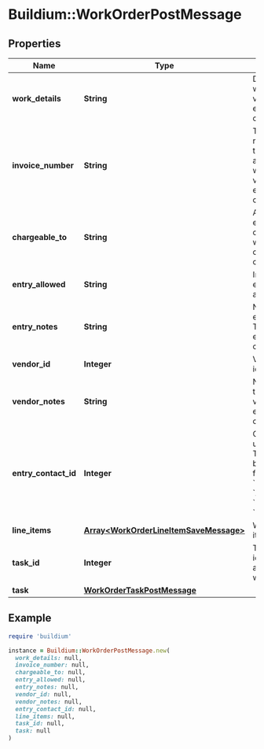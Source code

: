 # Buildium::WorkOrderPostMessage

## Properties

| Name | Type | Description | Notes |
| ---- | ---- | ----------- | ----- |
| **work_details** | **String** | Description of the work order. The value cannot exceed 65,535 characters. | [optional] |
| **invoice_number** | **String** | The invoice or reference number that the vendor assigned to the work order. The value cannot exceed 50 characters. | [optional] |
| **chargeable_to** | **String** | A description of the entity that will be charged for the work. The value cannot exceed 100 characters. | [optional] |
| **entry_allowed** | **String** | Indicates whether entry has been allowed to the unit. |  |
| **entry_notes** | **String** | Notes specific to entering the unit. The value cannot exceed 65,535 characters. | [optional] |
| **vendor_id** | **Integer** | Vendor unique identifier. |  |
| **vendor_notes** | **String** | Notes specific to the vendor. The value cannot exceed 65,535 characters. | [optional] |
| **entry_contact_id** | **Integer** | Contact user unique identifier. The user type must be one of the following types: &#x60;RentalTenant&#x60;, &#x60;AssociationOwner&#x60;, &#x60;Staff&#x60;, &#x60;RentalOwner&#x60;. | [optional] |
| **line_items** | [**Array&lt;WorkOrderLineItemSaveMessage&gt;**](WorkOrderLineItemSaveMessage.md) | Work order line items. | [optional] |
| **task_id** | **Integer** | Task unique identifier to associate with the work order. | [optional] |
| **task** | [**WorkOrderTaskPostMessage**](WorkOrderTaskPostMessage.md) |  | [optional] |

## Example

```ruby
require 'buildium'

instance = Buildium::WorkOrderPostMessage.new(
  work_details: null,
  invoice_number: null,
  chargeable_to: null,
  entry_allowed: null,
  entry_notes: null,
  vendor_id: null,
  vendor_notes: null,
  entry_contact_id: null,
  line_items: null,
  task_id: null,
  task: null
)
```

